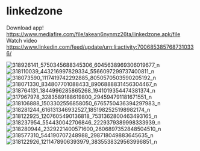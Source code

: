 # linkedzone

Download app! 
https://www.mediafire.com/file/akean6nynmz26ta/linkedzone.apk/file
Watch video 
https://www.linkedin.com/feed/update/urn:li:activity:7006853857687310336/

![318926141_5750345688345306_6045638969306019677_n](https://user-images.githubusercontent.com/108500575/206635697-1e667354-a5ce-4c63-879e-86e524ffe930.jpg)
![318110039_443216997829334_5566097299737400811_n](https://user-images.githubusercontent.com/108500575/206635695-d43dad65-8a1a-4043-adfd-219466a16d56.jpg)
![318073590_1117419742292885_8050570503590205192_n](https://user-images.githubusercontent.com/108500575/206635700-3cd07e92-a6a2-4fc3-a990-6b0b2c96c016.jpg)
![318071330_834807701088433_8906888831456304467_n](https://user-images.githubusercontent.com/108500575/206635702-1121f2cd-b7d0-40c6-bed7-8708aab718dd.jpg)
![318764131_1844996285865268_1941019354474381374_n](https://user-images.githubusercontent.com/108500575/206635704-400904d6-532a-4c0d-b2e1-e0d303b35fe1.jpg)
![317967978_3283589188619800_294594791181671551_n](https://user-images.githubusercontent.com/108500575/206635712-778b0090-7134-4ee4-9d9d-1c28d1c86d79.jpg)
![318106888_1503302556858050_6765750436394297983_n](https://user-images.githubusercontent.com/108500575/206635715-1e83bd39-b427-47eb-90dd-bbf145f5df1d.jpg)
![318281244_616131346932527_1851982525198982174_n](https://user-images.githubusercontent.com/108500575/206635716-d340b3c1-4448-49c5-85b6-3d6a3a72a694.jpg)
![318122925_1207605490136818_7531362800463493165_n](https://user-images.githubusercontent.com/108500575/206635719-bb93f299-885c-4ad4-a4b5-65ed405a0a79.jpg)
![318237954_554430042706846_2229379389998333939_n](https://user-images.githubusercontent.com/108500575/206635722-4636a2d7-81f0-48eb-be63-d30b56b49da5.jpg)
![318280944_2329221400571600_2606897352848504510_n](https://user-images.githubusercontent.com/108500575/206635724-4202fa27-24d4-490c-a1f6-6d50804825fa.jpg)
![318577310_544190707248988_298718049883645635_n](https://user-images.githubusercontent.com/108500575/206635726-69508017-d96b-4839-afe9-af4eaad11a86.jpg)
![318122926_1211478906393979_3835538329563996851_n](https://user-images.githubusercontent.com/108500575/206635729-e879f9e9-02de-4469-ae05-ef0cd8431610.jpg)
